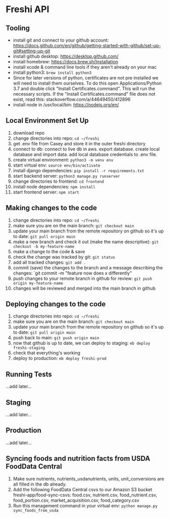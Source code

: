 # Freshi API

## Tooling
* install git and connect to your github account: https://docs.github.com/en/github/getting-started-with-github/set-up-git#setting-up-git
* install github desktop: https://desktop.github.com/
* install homebrew: https://docs.brew.sh/Installation
* install xcode & command line tools if they aren't already on your mac
* install python3: `brew install python3`
* Since for later versions of python, certificates are not pre installed we will need to install them ourselves.  To do this open Applications/Python 3.7 and double click "Install Certificates.command".  This will run the necessary scripts.  If the "Install Certificates.command" file does not exist, read this: stackoverflow.com/a/44649450/412896 
* install node in /usr/local/bin: https://nodejs.org/en/

## Local Environment Set Up
1. download repo
3. change directories into repo: `cd ~/freshi`
4. get .env file from Casey and store it in the outer freshi directory
5. connect to db: connect to live db in aws. export database. create local database and import data.  add local database credentials to .env file.
7. create virtual environment: `python3 -m venv env`
8. start virtual env: `source env/bin/activate`
9. install django dependencies: `pip install -r requirements.txt`
10. start backend server: `python3 manage.py runserver`
11. change directories to frontend: `cd frontend`
12. install node dependencies: `npm install`
13. start frontend server: `npm start`

## Making changes to the code
1. change directories into repo: `cd ~/freshi`
2. make sure you are on the main branch: `git checkout main`
3. update your main branch from the remote repository on github so it's up to date: `git pull origin main`
4. make a new branch and check it out (make the name descriptive): `git checkout -b my-feature-name`
5. make a change to the code & save
6. check the change was tracked by git: `git status`
7. add all tracked changes: `git add .`
8. commit (save) the changes to the branch and a message describing the changes: `git commit -m "feature now does x differently"
9. push changes to your remote branch in github for review: `git push origin my-feature-name`
10. changes will be reviewed and merged into the main branch in github

## Deploying changes to the code
1. change directories into repo: `cd ~/freshi`
2. make sure you are on the main branch: `git checkout main`
3. update your main branch from the remote repository on github so it's up to date: `git pull origin main`
4. push back to main: `git push origin main`
5. now that github is up to date, we can deploy to staging: `eb deploy freshi-staging`
6. check that everything's working
7. deploy to production: `eb deploy freshi-prod`

## Running Tests
...add later... 

## Staging 
...add later... 

## Production
...add later... 

## Syncing foods and nutrition facts from USDA FoodData Central
1. Make sure nutrients, nutrients_usdanutrients, units, unit_conversions are all filled in the db already.
2. Add the following FoodData Central csvs to our Amazon S3 bucket freshi-app/food-sync-csvs: food.csv, nutrient.csv, food_nutrient.csv, food_portion.csv, market_acquisition.csv, food_category.csv 
3. Run this management command in your virtual env: `python manage.py sync_foods_from_usda`
